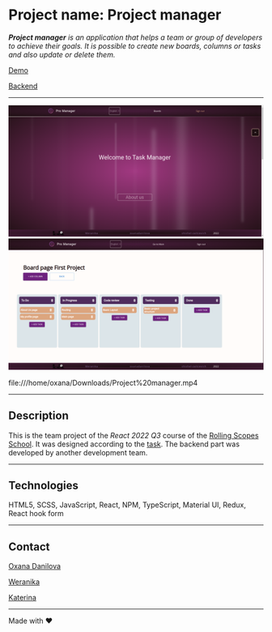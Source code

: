 # Project name: Project manager

_**Project manager** is an application that helps a team or group of developers to achieve their goals. It is possible to create new boards, columns or tasks and also update or delete them._

[Demo](https://oxanadanilova.github.io/projectmanager/)

[Backend](https://rss-app-project-manager.onrender.com/api-docs/#/)

---


![Main page](./public/main.png)
![Board page](./public/board_page.png)

file:///home/oxana/Downloads/Project%20manager.mp4

---

## Description

This is the team project of the _React 2022 Q3_ course of the [Rolling Scopes School](https://rs.school/index.html).
It was designed according to the [task](https://github.com/rolling-scopes-school/tasks/blob/master/tasks/react/project-management-system-EN.md). The backend part was developed by another development team.

---

## Technologies

HTML5, SCSS, JavaScript, React, NPM, TypeScript, Material UI, Redux, React hook form

---

## Contact

[Oxana Danilova](https://www.linkedin.com/in/oxana-danilova-b082a0156/)

[Weranika](https://github.com/Weranika)

[Katerina](https://github.com/shishel-zaitcevich)

---

Made with ❤️
